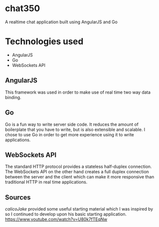 # chat350
A realtime chat application built using AngularJS and Go

# Technologies used
* AngularJS
* Go
* WebSockets API

## AngularJS
This framework was used in order to make use of real time two way data binding.

## Go
Go is a fun way to write server side code. It reduces the amount of boilerplate
that you have to write, but is also extensible and scalable. I chose to use Go
in order to get more experience using it to write applications.

## WebSockets API
The standard HTTP protocol provides a stateless half-duplex connection. The 
WebSockets API on the other hand creates a full duplex connection between the 
server and the client which can make it more responsive than traditional
HTTP in real time applications.

## Sources
_calicoJake_ provided some useful starting material which I was inspired by so
I continued to develop upon his basic starting application.
https://www.youtube.com/watch?v=U80k7fTEqNw
